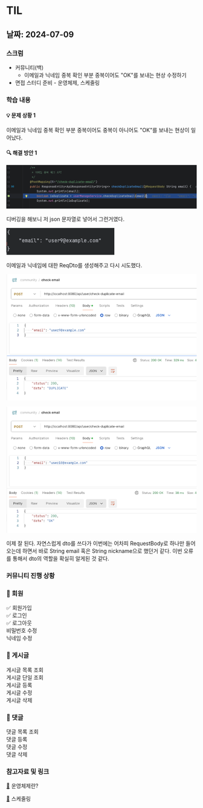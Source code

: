 # TIL
## 날짜: 2024-07-09

### 스크럼
* 커뮤니티(백)
  * 이메일과 닉네임 중복 확인 부분 중복이어도 "OK"를 보내는 현상 수정하기
* 면접 스터디 준비 - 운영체제, 스케줄링

### 학습 내용
#### 💡 문제 상황 1
이메일과 닉네임 중복 확인 부분 중복이어도 중복이 아니어도 "OK"를 보내는 현상이 일어났다.

#### 🔍 해결 방안 1
![alt text](image-8.png)

디버깅을 해보니 저 json 문자열로 넣어서 그런거였다.

![alt text](image-9.png)

이메일과 닉네임에 대한 ReqDto를 생성해주고 다시 시도했다.

![alt text](image-10.png)

![alt text](image-11.png)

이제 잘 된다. 자연스럽게 dto를 쓰다가 이번에는 어차피 RequestBody로 하나만 들어오는데 하면서 바로 String email 혹은 String nickname으로 했던거 같다. 이번 오류를 통해서 dto의 역할을 확실히 알게된 것 같다.

### 커뮤니티 진행 상황
### 📌 회원
✅ 회원가입</br>
✅ 로그인</br>
✅ 로그아웃</br>
비밀번호 수정</br>
닉네임 수정

### 📌 게시글
게시글 목록 조회</br>
게시글 단일 조회</br>
게시글 등록</br>
게시글 수정</br>
게시글 삭제

### 📌 댓글
댓글 목록 조회</br>
댓글 등록</br>
댓글 수정</br>
댓글 삭제

### 참고자료 및 링크
[🔗](https://velog.io/@euniiiii/%EC%9A%B4%EC%98%81%EC%B2%B4%EC%A0%9C-%EC%9A%B4%EC%98%81%EC%B2%B4%EC%A0%9C%EB%9E%80) 운영체제란?

[🔗](https://velog.io/@euniiiii/%EC%9A%B4%EC%98%81%EC%B2%B4%EC%A0%9C-%EC%84%A0%EC%A0%90%ED%98%95%EA%B3%BC-%EB%B9%84%EC%84%A0%EC%A0%90%ED%98%95-%EC%8A%A4%EC%BC%80%EC%A4%84%EB%A7%81) 스케줄링